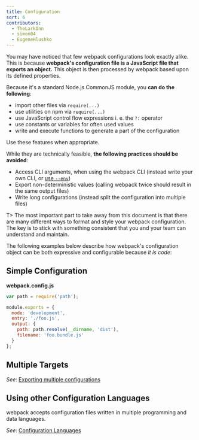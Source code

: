 ```yaml
---
title: Configuration
sort: 6
contributors:
  - TheLarkInn
  - simon04
  - EugeneHlushko
---
```


You may have noticed that few webpack configurations look exactly alike. This is because **webpack's configuration file is a JavaScript file that exports an object.** This object is then processed by webpack based upon its defined properties.

Because it's a standard Node.js CommonJS module, you **can do the following**:

- import other files via `require(...)`
- use utilities on npm via `require(...)`
- use JavaScript control flow expressions i. e. the `?:` operator
- use constants or variables for often used values
- write and execute functions to generate a part of the configuration

Use these features when appropriate.

While they are technically feasible, **the following practices should be avoided**:

- Access CLI arguments, when using the webpack CLI (instead write your own CLI, or [use `--env`](/configuration/configuration-types/))
- Export non-deterministic values (calling webpack twice should result in the same output files)
- Write long configurations (instead split the configuration into multiple files)

T> The most important part to take away from this document is that there are many different ways to format and style your webpack configuration. The key is to stick with something consistent that you and your team can understand and maintain.

The following examples below describe how webpack's configuration object can be both expressive and configurable because _it is code_:

## Simple Configuration

**webpack.config.js**

```javascript
var path = require('path');

module.exports = {
  mode: 'development',
  entry: './foo.js',
  output: {
    path: path.resolve(__dirname, 'dist'),
    filename: 'foo.bundle.js'
  }
};
```

## Multiple Targets

_See_: [Exporting multiple configurations](/configuration/configuration-types/#exporting-multiple-configurations)

## Using other Configuration Languages

webpack accepts configuration files written in multiple programming and data languages.

_See_: [Configuration Languages](/configuration/configuration-languages/)

